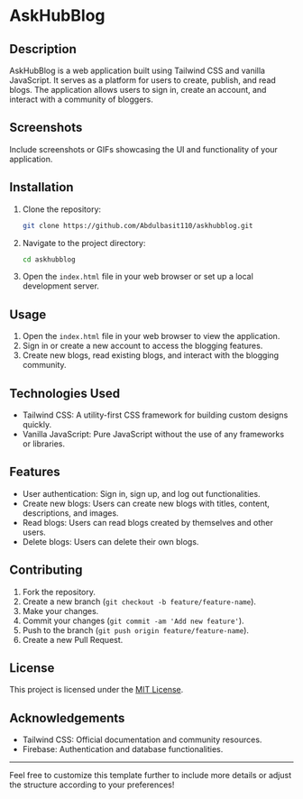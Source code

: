 
# AskHubBlog

## Description

AskHubBlog is a web application built using Tailwind CSS and vanilla JavaScript. It serves as a platform for users to create, publish, and read blogs. The application allows users to sign in, create an account, and interact with a community of bloggers.

## Screenshots

Include screenshots or GIFs showcasing the UI and functionality of your application.

## Installation

1. Clone the repository:
   ```bash
   git clone https://github.com/Abdulbasit110/askhubblog.git
   ```

2. Navigate to the project directory:
   ```bash
   cd askhubblog
   ```

3. Open the `index.html` file in your web browser or set up a local development server. 

## Usage

1. Open the `index.html` file in your web browser to view the application.
2. Sign in or create a new account to access the blogging features.
3. Create new blogs, read existing blogs, and interact with the blogging community.

## Technologies Used

- Tailwind CSS: A utility-first CSS framework for building custom designs quickly.
- Vanilla JavaScript: Pure JavaScript without the use of any frameworks or libraries.

## Features

- User authentication: Sign in, sign up, and log out functionalities.
- Create new blogs: Users can create new blogs with titles, content, descriptions, and images.
- Read blogs: Users can read blogs created by themselves and other users.
- Delete blogs: Users can delete their own blogs.

## Contributing

1. Fork the repository.
2. Create a new branch (`git checkout -b feature/feature-name`).
3. Make your changes.
4. Commit your changes (`git commit -am 'Add new feature'`).
5. Push to the branch (`git push origin feature/feature-name`).
6. Create a new Pull Request.

## License

This project is licensed under the [MIT License](https://opensource.org/licenses/MIT).

## Acknowledgements

- Tailwind CSS: Official documentation and community resources.
- Firebase: Authentication and database functionalities.

---

Feel free to customize this template further to include more details or adjust the structure according to your preferences!
